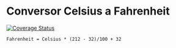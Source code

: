 # Conversor Celsius a Fahrenheit
[![Coverage Status](https://coveralls.io/repos/github/Tecnologer/CelsiusToFahrenheit/badge.svg?branch=master)](https://coveralls.io/github/Tecnologer/CelsiusToFahrenheit?branch=master)

`Fahrenheit = Celsius * (212 - 32)/100 + 32`

